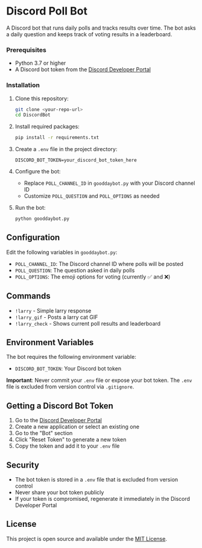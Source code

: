 # Discord Poll Bot

A Discord bot that runs daily polls and tracks results over time. The bot asks a daily question and keeps track of voting results in a leaderboard.

### Prerequisites

- Python 3.7 or higher
- A Discord bot token from the [Discord Developer Portal](https://discord.com/developers/applications)

### Installation

1. Clone this repository:
   ```bash
   git clone <your-repo-url>
   cd DiscordBot
   ```

2. Install required packages:
   ```bash
   pip install -r requirements.txt
   ```

3. Create a `.env` file in the project directory:
   ```env
   DISCORD_BOT_TOKEN=your_discord_bot_token_here
   ```

4. Configure the bot:
   - Replace `POLL_CHANNEL_ID` in `gooddaybot.py` with your Discord channel ID
   - Customize `POLL_QUESTION` and `POLL_OPTIONS` as needed

5. Run the bot:
   ```bash
   python gooddaybot.py
   ```

## Configuration

Edit the following variables in `gooddaybot.py`:

- `POLL_CHANNEL_ID`: The Discord channel ID where polls will be posted
- `POLL_QUESTION`: The question asked in daily polls
- `POLL_OPTIONS`: The emoji options for voting (currently ✅ and ❌)

## Commands

- `!larry` - Simple larry response
- `!larry_gif` - Posts a larry cat GIF
- `!larry_check` - Shows current poll results and leaderboard

## Environment Variables

The bot requires the following environment variable:

- `DISCORD_BOT_TOKEN`: Your Discord bot token

**Important**: Never commit your `.env` file or expose your bot token. The `.env` file is excluded from version control via `.gitignore`.

## Getting a Discord Bot Token

1. Go to the [Discord Developer Portal](https://discord.com/developers/applications)
2. Create a new application or select an existing one
3. Go to the "Bot" section
4. Click "Reset Token" to generate a new token
5. Copy the token and add it to your `.env` file

## Security

- The bot token is stored in a `.env` file that is excluded from version control
- Never share your bot token publicly
- If your token is compromised, regenerate it immediately in the Discord Developer Portal

## License

This project is open source and available under the [MIT License](LICENSE).